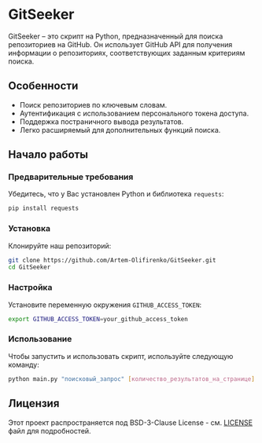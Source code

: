 # GitSeeker

GitSeeker – это скрипт на Python, предназначенный для поиска репозиториев на GitHub. Он использует GitHub API для получения информации о репозиториях, соответствующих заданным критериям поиска. 

## Особенности

- Поиск репозиториев по ключевым словам.
- Аутентификация с использованием персонального токена доступа.
- Поддержка постраничного вывода результатов.
- Легко расширяемый для дополнительных функций поиска.

## Начало работы

### Предварительные требования

Убедитесь, что у Вас установлен Python и библиотека `requests`:

```bash
pip install requests
```

### Установка

Клонируйте наш репозиторий:

```bash
git clone https://github.com/Artem-Olifirenko/GitSeeker.git
cd GitSeeker
```

### Настройка

Установите переменную окружения `GITHUB_ACCESS_TOKEN`:

```bash
export GITHUB_ACCESS_TOKEN=your_github_access_token
```

### Использование

Чтобы запустить и использовать скрипт, используйте следующую команду:

```bash
python main.py "поисковый_запрос" [количество_результатов_на_странице] [номер_страницы]
```

## Лицензия

Этот проект распространяется под BSD-3-Clause License - см. [LICENSE](LICENSE) файл для подробностей.

